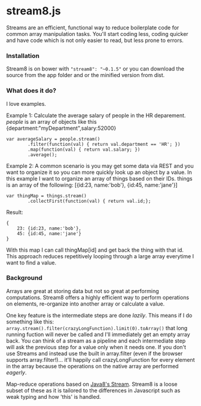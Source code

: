 stream8.js
==========

Streams are an efficient, functional way to reduce boilerplate code for common array manipulation tasks. You'll start coding less, coding quicker and have code which is not only easier to read, but less prone to errors.

<h3>Installation</h3>
Stream8 is on bower with <code>"stream8": "~0.1.5"</code> or you can download the source from the app folder and or the minified version from dist.

<h3>What does it do?</h3>
I love examples.

Example 1: Calculate the average salary of people in the HR deparement. <i>people</i> is an array of objects like this {department:"myDepartment",salary:52000}
<pre><code>var averageSalary = people.stream()
		.filter(function(val) { return val.department == 'HR'; })
		.map(function(val) { return val.salary; })
		.average();</code></pre>

Example 2: A common scenario is you may get some data via REST and you want to organize it so you can more quickly look up an object by a value. In this example I want to organize an array of things based on their IDs. things is an array of the following: [{id:23, name:'bob'}, {id:45, name:'jane'}]
<pre><code>var thingMap = things.stream()
		.collectFirst(function(val) { return val.id;};</code></pre>

Result:
<pre><code>{
	23: {id:23, name:'bob'},
	45: {id:45, name:'jane'}
}</code></pre>

With this map I can call thingMap[id] and get back the thing with that id. This approach reduces repetitively looping through a large array everytime I want to find a value.

<h3>Background</h3>
Arrays are great at storing data but not so great at performing computations. Stream8 offers a highly efficient way to perform operations on elements, re-organize into another array or calculate a value.

One key feature is the intermediate steps are done <i>lazily</i>. This means if I do something like this: <code>array.stream().filter(crazyLongFunction).limit(0).toArray()</code> that long running fuction will never be called and I'll immediately get an empty array back. You can think of a stream as a pipeline and each intermediate step will ask the previous step for a value only when it needs one. If you don't use Streams and instead use the built in array.filter (even if the browser supports array.filter!)... it'll happily call crazyLongFunction for every element in the array because the operations on the native array are performed <i>eagerly</i>.

Map-reduce operations based on <a href="https://docs.oracle.com/javase/8/docs/api/java/util/stream/Stream.html" target="_blank">Java8's Stream</a>. Stream8 is a loose subset of these as it is tailored to the differences in Javascript such as weak typing and how 'this' is handled.
